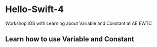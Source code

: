 # Hello-Swift-4
Workshop iOS with Learning about Variable and Constant at AE EWTC


## Learn how to use Variable and Constant

